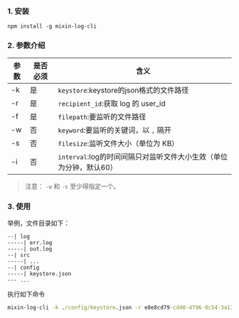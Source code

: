 ### 1. 安装
```
npm install -g mixin-log-cli
```
### 2.  参数介绍
| 参数 | 是否必须 | 含义 |
| - | ---- | ----------------- |
| -k | 是 | `keystore`:keystore的json格式的文件路径 |
| -r | 是 | `recipient_id`:获取 log 的 user_id |
| -f | 是 | `filepath`:要监听的文件路径 |
| -w | 否 | `keyword`:要监听的关键词，以 `,` 隔开 |
| -s | 否 | `filesize`:监听文件大小（单位为 KB） |
| -i | 否 | `interval`:log的时间间隔只对监听文件大小生效（单位为分钟，默认60） |
> 注意： `-w` 和 `-s` 至少得指定一个。

### 3. 使用
举例，文件目录如下：
```
--| log
-----| err.log
-----| out.log
--| src
-----| ...
--| config
-----| keystore.json
--- ...
```
执行如下命令
```cmd
mixin-log-cli -k ./config/keystore.json -r e8e8cd79-cd40-4796-8c54-3a13cfe50115 -f ./log/err.log -w server,error
```

